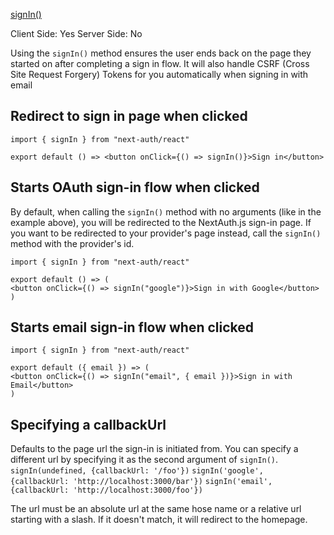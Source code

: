 [signIn()](https://next-auth.js.org/getting-started/client#signin)

Client Side: Yes
Server Side: No

Using the `signIn()` method ensures the user ends back on the page they started on after completing a sign in flow. It will also handle CSRF (Cross Site Request Forgery) Tokens for you automatically when signing in with email

## Redirect to sign in page when clicked 
    import { signIn } from "next-auth/react"

    export default () => <button onClick={() => signIn()}>Sign in</button>

## Starts OAuth sign-in flow when clicked 
By default, when calling the `signIn()` method with no arguments (like in the example above), you will be redirected to the NextAuth.js sign-in page. If you want to be redirected to your provider's page instead, call the `signIn()` method with the provider's id. 

    import { signIn } from "next-auth/react"

    export default () => (
    <button onClick={() => signIn("google")}>Sign in with Google</button>
    )

## Starts email sign-in flow when clicked 

    import { signIn } from "next-auth/react"

    export default ({ email }) => (
    <button onClick={() => signIn("email", { email })}>Sign in with Email</button>
    )

## Specifying a callbackUrl
Defaults to the page url the sign-in is initiated from. You can specify a different url by specifying it as the second argument of `signIn()`.
    `signIn(undefined, {callbackUrl: '/foo'})`
    `signIn('google', {callbackUrl: 'http://localhost:3000/bar'})`
    `signIn('email', {callbackUrl: 'http://localhost:3000/foo'})`

The url must be an absolute url at the same hose name or a relative url starting with a slash. If it doesn't match, it will redirect to the homepage.